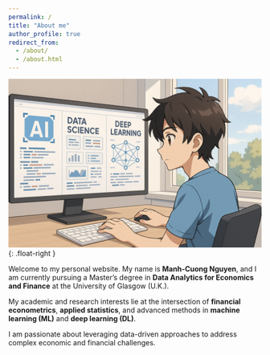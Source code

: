```yaml
---
permalink: /
title: "About me"
author_profile: true
redirect_from: 
  - /about/
  - /about.html
---
```


![Illustration generated by SORA](/images/about1.webp){: .float-right }

Welcome to my personal website. My name is **Manh-Cuong Nguyen**, and I am currently pursuing a Master’s degree in **Data Analytics for Economics and Finance** at the University of Glasgow (U.K.).

My academic and research interests lie at the intersection of **financial econometrics**, **applied statistics**, and advanced methods in **machine learning (ML)** and **deep learning (DL)**.

I am passionate about leveraging data-driven approaches to address complex economic and financial challenges.
